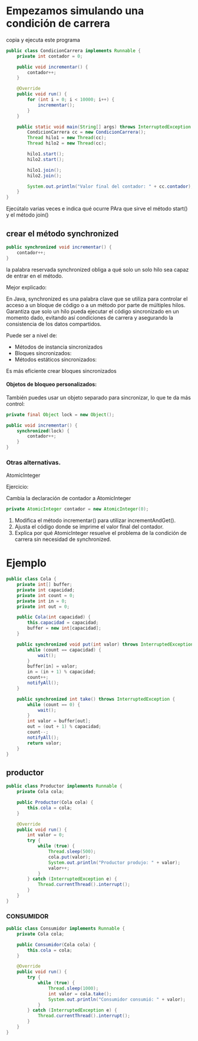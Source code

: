 
# Empezamos simulando una condición de carrera

copia y ejecuta este programa

```java
public class CondicionCarrera implements Runnable {
    private int contador = 0;

    public void incrementar() {
        contador++;
    }

    @Override
    public void run() {
        for (int i = 0; i < 10000; i++) {
            incrementar();
        }
    }

    public static void main(String[] args) throws InterruptedException {
        CondicionCarrera cc = new CondicionCarrera();
        Thread hilo1 = new Thread(cc);
        Thread hilo2 = new Thread(cc);

        hilo1.start();
        hilo2.start();

        hilo1.join();
        hilo2.join();

        System.out.println("Valor final del contador: " + cc.contador);
    }
}

```
Ejecútalo varias veces e indica qué ocurre
PAra que sirve el método start()  y el método join()

## crear el método synchronized 

```java
public synchronized void incrementar() {
    contador++;
}
```

la palabra reservada synchronized obliga a qué solo un solo hilo sea capaz de entrar en el método.

Mejor explicado:

En Java, synchronized es una palabra clave que se utiliza para controlar el acceso a un bloque de código o a un método por parte de múltiples hilos. Garantiza que solo un hilo pueda ejecutar el código sincronizado en un momento dado, evitando así condiciones de carrera y asegurando la consistencia de los datos compartidos.

Puede ser a nivel de:
* Métodos de instancia sincronizados
* Bloques sincronizados:
* Métodos estáticos sincronizados:

Es más eficiente crear bloques sincronizados

#### Objetos de bloqueo personalizados:

También puedes usar un objeto separado para sincronizar, lo que te da más control:

```java
private final Object lock = new Object();

public void incrementar() {
    synchronized(lock) {
        contador++;
    }
}

```
### Otras alternativas.
AtomicInteger

Ejercicio:

Cambia la declaración de contador a AtomicInteger
```java
private AtomicInteger contador = new AtomicInteger(0);
```
1. Modifica el método incrementar() para utilizar incrementAndGet().
2. Ajusta el código donde se imprime el valor final del contador.
3. Explica por qué AtomicInteger resuelve el problema de la condición de carrera sin necesidad de synchronized.

# Ejemplo

```java
public class Cola {
    private int[] buffer;
    private int capacidad;
    private int count = 0;
    private int in = 0;
    private int out = 0;

    public Cola(int capacidad) {
        this.capacidad = capacidad;
        buffer = new int[capacidad];
    }

    public synchronized void put(int valor) throws InterruptedException {
        while (count == capacidad) {
            wait();
        }
        buffer[in] = valor;
        in = (in + 1) % capacidad;
        count++;
        notifyAll();
    }

    public synchronized int take() throws InterruptedException {
        while (count == 0) {
            wait();
        }
        int valor = buffer[out];
        out = (out + 1) % capacidad;
        count--;
        notifyAll();
        return valor;
    }
}
```
## productor

```java
public class Productor implements Runnable {
    private Cola cola;

    public Productor(Cola cola) {
        this.cola = cola;
    }

    @Override
    public void run() {
        int valor = 0;
        try {
            while (true) {
                Thread.sleep(500);
                cola.put(valor);
                System.out.println("Productor produjo: " + valor);
                valor++;
            }
        } catch (InterruptedException e) {
            Thread.currentThread().interrupt();
        }
    }
}
```
### CONSUMIDOR

```java
public class Consumidor implements Runnable {
    private Cola cola;

    public Consumidor(Cola cola) {
        this.cola = cola;
    }

    @Override
    public void run() {
        try {
            while (true) {
                Thread.sleep(1000);
                int valor = cola.take();
                System.out.println("Consumidor consumió: " + valor);
            }
        } catch (InterruptedException e) {
            Thread.currentThread().interrupt();
        }
    }
}
```


